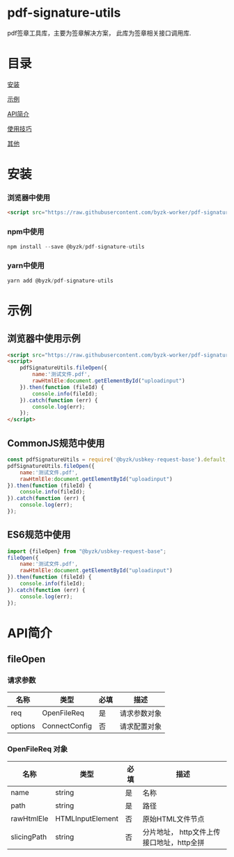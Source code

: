 # pdf-signature-utils
pdf签章工具库，主要为签章解决方案， 此库为签章相关接口调用库.

# 目录

<a href="#d1">安装</a>

<a href="#d2">示例</a>

<a href="#d3">API简介</a>

<a href="#d4">使用技巧</a>

<a href="#d5">其他</a>

# <div id="d1">安装</div>

### 浏览器中使用

```html
<script src="https://raw.githubusercontent.com/byzk-worker/pdf-signature-utils/main/build/dist/pdf-signature-utils-iife.min.js"></script>
```

###  npm中使用

```js
npm install --save @byzk/pdf-signature-utils
```

### yarn中使用

```js
yarn add @byzk/pdf-signature-utils
```



# <div id="d2">示例</div>

## 浏览器中使用示例

```html
<script src="https://raw.githubusercontent.com/byzk-worker/pdf-signature-utils/main/build/dist/pdf-signature-utils-iife.min.js"></script>
<script>
    pdfSignatureUtils.fileOpen({
        name:'测试文件.pdf',
        rawHtmlEle:document.getElementById("uploadinput")
    }).then(function (fileId) {
        console.info(fileId);
    }).catch(function (err) {
        console.log(err);
    });
</script>
```



## CommonJS规范中使用

```javascript
const pdfSignatureUtils = require('@byzk/usbkey-request-base').default;
pdfSignatureUtils.fileOpen({
    name:'测试文件.pdf',
    rawHtmlEle:document.getElementById("uploadinput")
}).then(function (fileId) {
    console.info(fileId);
}).catch(function (err) {
    console.log(err);
});
```



## ES6规范中使用

```javascript
import {fileOpen} from "@byzk/usbkey-request-base"; 
fileOpen({
    name:'测试文件.pdf',
    rawHtmlEle:document.getElementById("uploadinput")
}).then(function (fileId) {
    console.info(fileId);
}).catch(function (err) {
    console.log(err);
});
```


# <div id="d3">API简介</div>

## fileOpen

### 请求参数
| 名称 | 类型 | 必填 | 描述 |
| --- | --- | --- | --- |
| req | OpenFileReq | 是 | 请求参数对象 |
| options | ConnectConfig | 否 | 请求配置对象 |

### OpenFileReq 对象
| 名称 | 类型 | 必填 | 描述 |
| --- | --- | --- | --- |
| name | string | 是 | 名称 |
| path | string | 是 | 路径 |
| rawHtmlEle | HTMLInputElement | 否 | 原始HTML文件节点 |
| slicingPath | string | 否 | 分片地址， http文件上传接口地址，http全拼 |